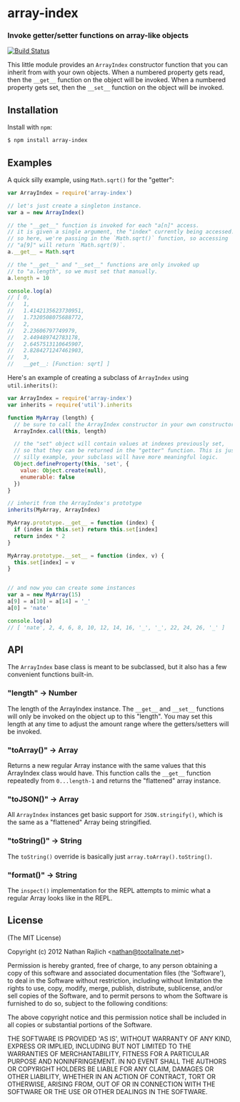 array-index
===========
### Invoke getter/setter functions on array-like objects
[![Build Status](https://secure.travis-ci.org/TooTallNate/array-index.png)](http://travis-ci.org/TooTallNate/array-index)


This little module provides an `ArrayIndex` constructor function that you can
inherit from with your own objects. When a numbered property gets read, then the
`__get__` function on the object will be invoked. When a numbered property gets
set, then the `__set__` function on the object will be invoked.


Installation
------------

Install with `npm`:

``` bash
$ npm install array-index
```


Examples
--------

A quick silly example, using `Math.sqrt()` for the "getter":

``` js
var ArrayIndex = require('array-index')

// let's just create a singleton instance.
var a = new ArrayIndex()

// the "__get__" function is invoked for each "a[n]" access.
// it is given a single argument, the "index" currently being accessed.
// so here, we're passing in the `Math.sqrt()` function, so accessing
// "a[9]" will return `Math.sqrt(9)`.
a.__get__ = Math.sqrt

// the "__get__" and "__set__" functions are only invoked up
// to "a.length", so we must set that manually.
a.length = 10

console.log(a)
// [ 0,
//   1,
//   1.4142135623730951,
//   1.7320508075688772,
//   2,
//   2.23606797749979,
//   2.449489742783178,
//   2.6457513110645907,
//   2.8284271247461903,
//   3,
//   __get__: [Function: sqrt] ]
```

Here's an example of creating a subclass of `ArrayIndex` using `util.inherits()`:

``` js
var ArrayIndex = require('array-index')
var inherits = require('util').inherits

function MyArray (length) {
  // be sure to call the ArrayIndex constructor in your own constructor
  ArrayIndex.call(this, length)

  // the "set" object will contain values at indexes previously set,
  // so that they can be returned in the "getter" function. This is just a
  // silly example, your subclass will have more meaningful logic.
  Object.defineProperty(this, 'set', {
    value: Object.create(null),
    enumerable: false
  })
}

// inherit from the ArrayIndex's prototype
inherits(MyArray, ArrayIndex)

MyArray.prototype.__get__ = function (index) {
  if (index in this.set) return this.set[index]
  return index * 2
}

MyArray.prototype.__set__ = function (index, v) {
  this.set[index] = v
}


// and now you can create some instances
var a = new MyArray(15)
a[9] = a[10] = a[14] = '_'
a[0] = 'nate'

console.log(a)
// [ 'nate', 2, 4, 6, 8, 10, 12, 14, 16, '_', '_', 22, 24, 26, '_' ]
```

API
---

The `ArrayIndex` base class is meant to be subclassed, but it also has a few
convenient functions built-in.

### "length" -> Number

The length of the ArrayIndex instance. The `__get__` and `__set__` functions will
only be invoked on the object up to this "length". You may set this length at any
time to adjust the amount range where the getters/setters will be invoked.

### "toArray()" -> Array

Returns a new regular Array instance with the same values that this ArrayIndex
class would have. This function calls the `__get__` function repeatedly from
`0...length-1` and returns the "flattened" array instance.

### "toJSON()" -> Array

All `ArrayIndex` instances get basic support for `JSON.stringify()`, which is
the same as a "flattened" Array being stringified.

### "toString()" -> String

The `toString()` override is basically just `array.toArray().toString()`.

### "format()" -> String

The `inspect()` implementation for the REPL attempts to mimic what a regular
Array looks like in the REPL.


License
-------

(The MIT License)

Copyright (c) 2012 Nathan Rajlich &lt;nathan@tootallnate.net&gt;

Permission is hereby granted, free of charge, to any person obtaining
a copy of this software and associated documentation files (the
'Software'), to deal in the Software without restriction, including
without limitation the rights to use, copy, modify, merge, publish,
distribute, sublicense, and/or sell copies of the Software, and to
permit persons to whom the Software is furnished to do so, subject to
the following conditions:

The above copyright notice and this permission notice shall be
included in all copies or substantial portions of the Software.

THE SOFTWARE IS PROVIDED 'AS IS', WITHOUT WARRANTY OF ANY KIND,
EXPRESS OR IMPLIED, INCLUDING BUT NOT LIMITED TO THE WARRANTIES OF
MERCHANTABILITY, FITNESS FOR A PARTICULAR PURPOSE AND NONINFRINGEMENT.
IN NO EVENT SHALL THE AUTHORS OR COPYRIGHT HOLDERS BE LIABLE FOR ANY
CLAIM, DAMAGES OR OTHER LIABILITY, WHETHER IN AN ACTION OF CONTRACT,
TORT OR OTHERWISE, ARISING FROM, OUT OF OR IN CONNECTION WITH THE
SOFTWARE OR THE USE OR OTHER DEALINGS IN THE SOFTWARE.
